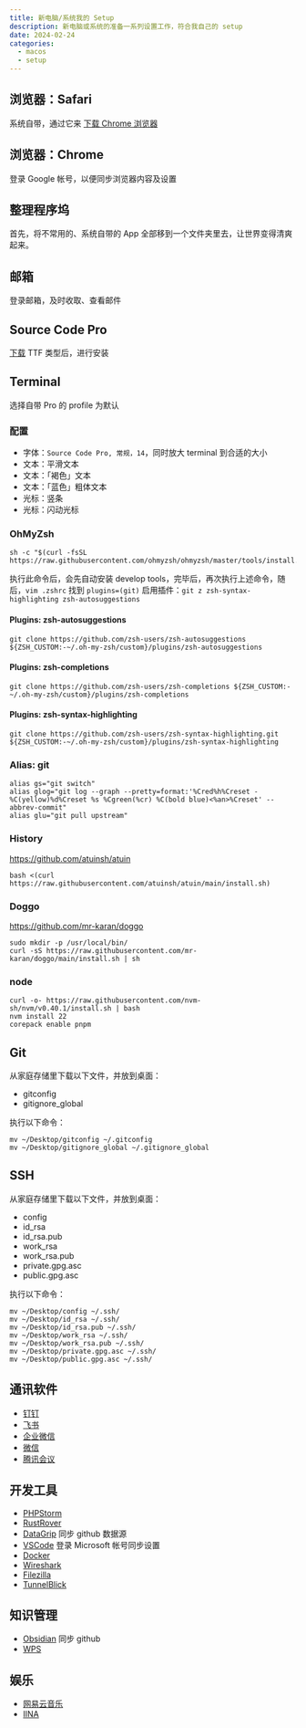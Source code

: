 ```yaml
---
title: 新电脑/系统我的 Setup
description: 新电脑或系统的准备一系列设置工作，符合我自己的 setup
date: 2024-02-24
categories: 
  - macos
  - setup
---
```


## 浏览器：Safari

系统自带，通过它来 [下载 Chrome 浏览器](https://www.google.com/intl/zh-CN/chrome/)

## 浏览器：Chrome

登录 Google 帐号，以便同步浏览器内容及设置 

## 整理程序坞

首先，将不常用的、系统自带的 App 全部移到一个文件夹里去，让世界变得清爽起来。

## 邮箱

登录邮箱，及时收取、查看邮件

## Source Code Pro

[下载](https://github.com/adobe-fonts/source-code-pro/releases) TTF 类型后，进行安装

## Terminal

选择自带 Pro 的 profile 为默认

### 配置

- 字体：`Source Code Pro, 常规，14`，同时放大 terminal 到合适的大小
- 文本：平滑文本
- 文本：「褐色」文本
- 文本：「蓝色」粗体文本
- 光标：竖条
- 光标：闪动光标

### OhMyZsh

```shell
sh -c "$(curl -fsSL https://raw.githubusercontent.com/ohmyzsh/ohmyzsh/master/tools/install.sh)"
```

执行此命令后，会先自动安装 develop tools，完毕后，再次执行上述命令，随后，`vim .zshrc` 找到 `plugins=(git)` 启用插件：`git z zsh-syntax-highlighting zsh-autosuggestions`

#### Plugins: zsh-autosuggestions

```shell
git clone https://github.com/zsh-users/zsh-autosuggestions ${ZSH_CUSTOM:-~/.oh-my-zsh/custom}/plugins/zsh-autosuggestions
```

#### Plugins: zsh-completions

```shell
git clone https://github.com/zsh-users/zsh-completions ${ZSH_CUSTOM:-~/.oh-my-zsh/custom}/plugins/zsh-completions
```

#### Plugins: zsh-syntax-highlighting

```shell
git clone https://github.com/zsh-users/zsh-syntax-highlighting.git ${ZSH_CUSTOM:-~/.oh-my-zsh/custom}/plugins/zsh-syntax-highlighting 
```

### Alias: git

```shell
alias gs="git switch"
alias glog="git log --graph --pretty=format:'%Cred%h%Creset -%C(yellow)%d%Creset %s %Cgreen(%cr) %C(bold blue)<%an>%Creset' --abbrev-commit"
alias glu="git pull upstream"
```

### History

https://github.com/atuinsh/atuin

```shell
bash <(curl https://raw.githubusercontent.com/atuinsh/atuin/main/install.sh)
```

### Doggo

https://github.com/mr-karan/doggo

```shell
sudo mkdir -p /usr/local/bin/
curl -sS https://raw.githubusercontent.com/mr-karan/doggo/main/install.sh | sh
```

### node

```shell
curl -o- https://raw.githubusercontent.com/nvm-sh/nvm/v0.40.1/install.sh | bash
nvm install 22
corepack enable pnpm
```

## Git

从家庭存储里下载以下文件，并放到桌面：

- gitconfig
- gitignore_global

执行以下命令：

```shell
mv ~/Desktop/gitconfig ~/.gitconfig
mv ~/Desktop/gitignore_global ~/.gitignore_global
```

## SSH

从家庭存储里下载以下文件，并放到桌面：

- config
- id_rsa
- id_rsa.pub
- work_rsa
- work_rsa.pub
- private.gpg.asc
- public.gpg.asc

执行以下命令：

```shell
mv ~/Desktop/config ~/.ssh/
mv ~/Desktop/id_rsa ~/.ssh/
mv ~/Desktop/id_rsa.pub ~/.ssh/
mv ~/Desktop/work_rsa ~/.ssh/
mv ~/Desktop/work_rsa.pub ~/.ssh/
mv ~/Desktop/private.gpg.asc ~/.ssh/
mv ~/Desktop/public.gpg.asc ~/.ssh/
```

## 通讯软件

- [钉钉](https://page.dingtalk.com/wow/z/dingtalk/simple/ddhomedownload#/)
- [飞书](https://www.feishu.cn/download)
- [企业微信](https://work.weixin.qq.com/#indexDownload)
- [微信](https://weixin.qq.com/)
- [腾讯会议](https://meeting.tencent.com/download/)

## 开发工具

- [PHPStorm](https://www.jetbrains.com/phpstorm/download/#section=mac)
- [RustRover](https://www.jetbrains.com/rust/download/?section=mac)
- [DataGrip](https://www.jetbrains.com/datagrip/download/#section=mac) 同步 github 数据源
- [VSCode](https://code.visualstudio.com/) 登录 Microsoft 帐号同步设置
- [Docker](https://docs.docker.com/desktop/install/mac-install/)
- [Wireshark](https://www.wireshark.org/download.html)
- [Filezilla](https://filezilla-project.org/download.php?type=client)
- [TunnelBlick](https://tunnelblick.net/downloads.html)

## 知识管理

- [Obsidian](https://obsidian.md/) 同步 github
- [WPS](https://platform.wps.cn/)

## 娱乐

- [网易云音乐](https://music.163.com/)
- [IINA](https://iina.io/)
